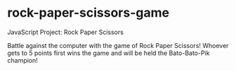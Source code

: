# rock-paper-scissors-game

JavaScript Project: Rock Paper Scissors

Battle against the computer with the game of Rock Paper Scissors! Whoever gets to 5 points first wins the game and will be held the Bato-Bato-Pik champion!